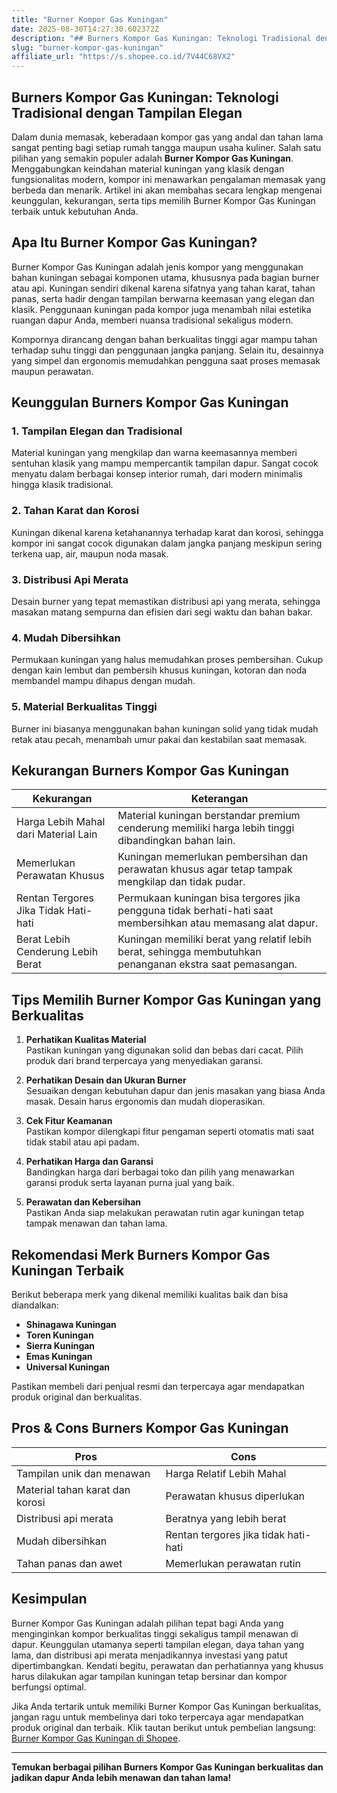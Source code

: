 ```yaml
---
title: "Burner Kompor Gas Kuningan"
date: 2025-08-30T14:27:30.602372Z
description: "## Burners Kompor Gas Kuningan: Teknologi Tradisional dengan Tampilan Elegan..."
slug: "burner-kompor-gas-kuningan"
affiliate_url: "https://s.shopee.co.id/7V44C68VX2"
---
```

## Burners Kompor Gas Kuningan: Teknologi Tradisional dengan Tampilan Elegan

Dalam dunia memasak, keberadaan kompor gas yang andal dan tahan lama sangat penting bagi setiap rumah tangga maupun usaha kuliner. Salah satu pilihan yang semakin populer adalah **Burner Kompor Gas Kuningan**. Menggabungkan keindahan material kuningan yang klasik dengan fungsionalitas modern, kompor ini menawarkan pengalaman memasak yang berbeda dan menarik. Artikel ini akan membahas secara lengkap mengenai keunggulan, kekurangan, serta tips memilih Burner Kompor Gas Kuningan terbaik untuk kebutuhan Anda.

## Apa Itu Burner Kompor Gas Kuningan?

Burner Kompor Gas Kuningan adalah jenis kompor yang menggunakan bahan kuningan sebagai komponen utama, khususnya pada bagian burner atau api. Kuningan sendiri dikenal karena sifatnya yang tahan karat, tahan panas, serta hadir dengan tampilan berwarna keemasan yang elegan dan klasik. Penggunaan kuningan pada kompor juga menambah nilai estetika ruangan dapur Anda, memberi nuansa tradisional sekaligus modern.

Kompornya dirancang dengan bahan berkualitas tinggi agar mampu tahan terhadap suhu tinggi dan penggunaan jangka panjang. Selain itu, desainnya yang simpel dan ergonomis memudahkan pengguna saat proses memasak maupun perawatan.

## Keunggulan Burners Kompor Gas Kuningan

### 1. Tampilan Elegan dan Tradisional
Material kuningan yang mengkilap dan warna keemasannya memberi sentuhan klasik yang mampu mempercantik tampilan dapur. Sangat cocok menyatu dalam berbagai konsep interior rumah, dari modern minimalis hingga klasik tradisional.

### 2. Tahan Karat dan Korosi
Kuningan dikenal karena ketahanannya terhadap karat dan korosi, sehingga kompor ini sangat cocok digunakan dalam jangka panjang meskipun sering terkena uap, air, maupun noda masak.

### 3. Distribusi Api Merata
Desain burner yang tepat memastikan distribusi api yang merata, sehingga masakan matang sempurna dan efisien dari segi waktu dan bahan bakar.

### 4. Mudah Dibersihkan
Permukaan kuningan yang halus memudahkan proses pembersihan. Cukup dengan kain lembut dan pembersih khusus kuningan, kotoran dan noda membandel mampu dihapus dengan mudah.

### 5. Material Berkualitas Tinggi
Burner ini biasanya menggunakan bahan kuningan solid yang tidak mudah retak atau pecah, menambah umur pakai dan kestabilan saat memasak.

## Kekurangan Burners Kompor Gas Kuningan

| **Kekurangan**                                    | **Keterangan**                                                                                 |
|--------------------------------------------------|------------------------------------------------------------------------------------------------|
| Harga Lebih Mahal dari Material Lain            | Material kuningan berstandar premium cenderung memiliki harga lebih tinggi dibandingkan bahan lain. |
| Memerlukan Perawatan Khusus                     | Kuningan memerlukan pembersihan dan perawatan khusus agar tetap tampak mengkilap dan tidak pudar. |
| Rentan Tergores Jika Tidak Hati-hati            | Permukaan kuningan bisa tergores jika pengguna tidak berhati-hati saat membersihkan atau memasang alat dapur. |
| Berat Lebih Cenderung Lebih Berat               | Kuningan memiliki berat yang relatif lebih berat, sehingga membutuhkan penanganan ekstra saat pemasangan. |

## Tips Memilih Burner Kompor Gas Kuningan yang Berkualitas

1. **Perhatikan Kualitas Material**  
Pastikan kuningan yang digunakan solid dan bebas dari cacat. Pilih produk dari brand terpercaya yang menyediakan garansi.

2. **Perhatikan Desain dan Ukuran Burner**  
Sesuaikan dengan kebutuhan dapur dan jenis masakan yang biasa Anda masak. Desain harus ergonomis dan mudah dioperasikan.

3. **Cek Fitur Keamanan**  
Pastikan kompor dilengkapi fitur pengaman seperti otomatis mati saat tidak stabil atau api padam.

4. **Perhatikan Harga dan Garansi**  
Bandingkan harga dari berbagai toko dan pilih yang menawarkan garansi produk serta layanan purna jual yang baik.

5. **Perawatan dan Kebersihan**  
Pastikan Anda siap melakukan perawatan rutin agar kuningan tetap tampak menawan dan tahan lama.

## Rekomendasi Merk Burners Kompor Gas Kuningan Terbaik

Berikut beberapa merk yang dikenal memiliki kualitas baik dan bisa diandalkan:

- **Shinagawa Kuningan**  
- **Toren Kuningan**  
- **Sierra Kuningan**  
- **Emas Kuningan**  
- **Universal Kuningan**

Pastikan membeli dari penjual resmi dan terpercaya agar mendapatkan produk original dan berkualitas.

## Pros & Cons Burners Kompor Gas Kuningan

| **Pros**                                               | **Cons**                                              |
|---------------------------------------------------------|--------------------------------------------------------|
| Tampilan unik dan menawan                              | Harga Relatif Lebih Mahal                             |
| Material tahan karat dan korosi                        | Perawatan khusus diperlukan                            |
| Distribusi api merata                                   | Beratnya yang lebih berat                              |
| Mudah dibersihkan                                       | Rentan tergores jika tidak hati-hati                   |
| Tahan panas dan awet                                    | Memerlukan perawatan rutin                             |

## Kesimpulan

Burner Kompor Gas Kuningan adalah pilihan tepat bagi Anda yang menginginkan kompor berkualitas tinggi sekaligus tampil menawan di dapur. Keunggulan utamanya seperti tampilan elegan, daya tahan yang lama, dan distribusi api merata menjadikannya investasi yang patut dipertimbangkan. Kendati begitu, perawatan dan perhatiannya yang khusus harus dilakukan agar tampilan kuningan tetap bersinar dan kompor berfungsi optimal.

Jika Anda tertarik untuk memiliki Burner Kompor Gas Kuningan berkualitas, jangan ragu untuk membelinya dari toko terpercaya agar mendapatkan produk original dan terbaik. Klik tautan berikut untuk pembelian langsung: [Burner Kompor Gas Kuningan di Shopee](https://s.shopee.co.id/7V44C68VX2).

---

**Temukan berbagai pilihan Burners Kompor Gas Kuningan berkualitas dan jadikan dapur Anda lebih menawan dan tahan lama!**